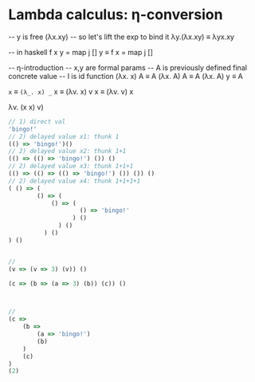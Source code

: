 # Lambda calculus: η-conversion

-- y is free
   (λx.xy)
-- so let's lift the exp to bind it
λy.(λx.xy) ≡ λyx.xy




-- in haskell
f x y = map j [] y  ≡
f x   = map j []

-- η-introduction
-- x,y are formal params
-- A is previously defined final concrete value
-- I is id function
(λx. x) A ≡ A
(λx. A) A ≡ A
(λx. A) y ≡ A


`x` ≡ `(λ_. x) _`
x ≡ (λv. x) v
x ≡ (λv. v) x

λv. (x x) v)



```js
// 1) direct val
'bingo!'
// 2) delayed value x1: thunk 1
(() => 'bingo!')()
// 2) delayed value x2: thunk 1+1
(() => (() => 'bingo!') ()) ()
// 2) delayed value x3: thunk 1+1+1
(() => (() => (() => 'bingo!') ()) ()) ()
// 2) delayed value x4: thunk 1+1+1+1
( () => (
        () => (
            () => (
                    () => 'bingo!'
                  ) ()
              ) ()
          ) ()
) ()


//
(v => (v => 3) (v)) ()

(c => (b => (a => 3) (b)) (c)) ()



//
(c =>
    (b =>
        (a => 'bingo!')
        (b)
    )
    (c)
)
(2)
```
